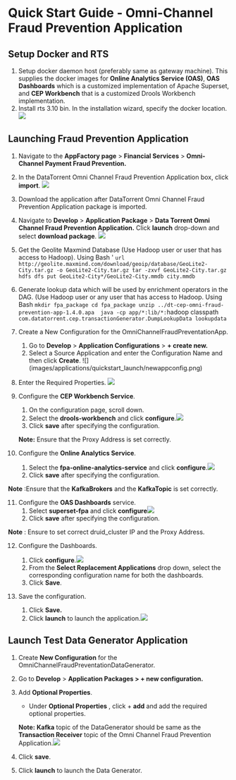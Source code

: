 # Quick Start Guide - Omni-Channel Fraud Prevention Application

## Setup Docker and RTS

1. Setup docker daemon host (preferably same as gateway machine). This supplies the docker images for **Online Analytics Service (OAS)**, **OAS Dashboards** which is a customized implementation of Apache Superset, and **CEP Workbench** that is a customized Drools Workbench implementation.
2. Install rts 3.10 bin. In the installation wizard, specify the docker location.
![](images/applications/quickstart_launch/dockerlocation.png)

## Launching Fraud Prevention Application

1. Navigate to the **AppFactory page** > **Financial Services** > **Omni-Channel Payment Fraud Prevention.**
2. In the DataTorrent Omni Channel Fraud Prevention Application box, click **import**. ![](images/applications/quickstart_launch/import.png)
3. Download the application after DataTorrent Omni Channel Fraud Prevention Application package is imported.
4. Navigate to **Develop** > **Application Package** > **Data Torrent Omni Channel Fraud Prevention Application.** Click **launch** drop-down and select **download package**. ![](images/applications/quickstart_launch/downloadpackage.png)
5. Get the Geolite Maxmind Database (Use Hadoop user or user that has access to Hadoop). Using Bash '
`url http://geolite.maxmind.com/download/geoip/database/GeoLite2-City.tar.gz -o GeoLite2-City.tar.gz
tar -zxvf GeoLite2-City.tar.gz 
hdfs dfs put GeoLite2-City*/GeoLite2-City.mmdb city.mmdb`
6. Generate lookup data which will be used by enrichment operators in the DAG.  (Use Hadoop user or any user that has access to Hadoop. Using Bash
`mkdir fpa_package
cd fpa_package
unzip ../dt-cep-omni-fraud-prevention-app-1.4.0.apa 
java -cp app/*:lib/*:`hadoop classpath` com.datatorrent.cep.transactionGenerator.DumpLookupData lookupdata`
7. Create a New Configuration for the OmniChannelFraudPreventationApp.

   1. Go to **Develop** > **Application Configurations** > **+ create new.**
   2. Select a Source Application and enter the Configuration Name and then click **Create**. ![]  (images/applications/quickstart_launch/newappconfig.png)
   
8. Enter the Required Properties. ![](images/applications/quickstart_launch/requiredpropertiesfpa.png)
9. Configure the **CEP Workbench Service**.

   1. On the configuration page, scroll down.
   2. Select the **drools-workbench** and click **configure**.![](images/applications/quickstart_launch/configservicefpa1.png)
   3. Click **save** after specifying the configuration.
   
   **Note:** Ensure that the Proxy Address is set correctly.

10. Configure the **Online Analytics Service**.
    1. Select the **fpa-online-analytics-service** and click **configure**.![](images/applications/quickstart_launch/configservicefpa2.png)
    2. Click **save** after specifying the configuration.
   
   **Note** :Ensure that the **KafkaBrokers** and the **KafkaTopic** is set correctly.
   
11. Configure the **OAS Dashboards** service.
    1. Select **superset-fpa** and click **configure**![](images/applications/quickstart_launch/configservicefpa3.png)
    2. Click **save** after specifying the configuration.
   
   **Note** : Ensure to set correct druid\_cluster IP and the Proxy Address.
   
12. Configure the Dashboards.
    1. Click **configure**.![](images/applications/quickstart_launch/configpackagedashboardfpa.png)
    2. From the **Select Replacement Applications** drop down, select the corresponding configuration name for both the dashboards.
    3. Click **Save**.
   
13. Save the configuration.
    1. Click **Save.**
    2. Click **launch** to launch the application.![](images/applications/quickstart_launch/launchfpa.png)

## Launch Test Data Generator Application

1. Create **New Configuration** for the OmniChannelFraudPreventationDataGenerator.
2. Go to **Develop** > **Application Packages > + new configuration.**
3. Add **Optional Properties**.
   
   - Under **Optional Properties** , click + **add** and add the required optional properties.
   
   **Note:**   **Kafka** topic of the DataGenerator should be same as the **Transaction Receiver** topic of the Omni Channel Fraud Prevention Application.![](images/applications/quickstart_launch/launchgenerator.png)
4. Click **save**.
5. Click **launch** to launch the Data Generator. 
